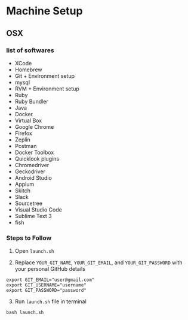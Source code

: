 # Machine Setup

## OSX

### list of softwares

- XCode
- Homebrew
- Git + Environment setup
- mysql
- RVM + Environment setup
- Ruby
- Ruby Bundler
- Java
- Docker
- Virtual Box
- Google Chrome
- Firefox
- Zeplin
- Postman
- Docker Toolbox
- Quicklook plugins
- Chromedriver
- Geckodriver
- Android Studio
- Appium
- Skitch
- Slack
- Sourcetree
- Visual Studio Code
- Sublime Text 3
- fish

### Steps to Follow

1. Open `launch.sh`

2. Replace `YOUR_GIT_NAME`, `YOUR_GIT_EMAIL`, and `YOUR_GIT_PASSWORD` with your personal GitHub details

```
export GIT_EMAIL="user@gmail.com"
export GIT_USERNAME="username"
export GIT_PASSWORD="password"
```

3. Run `launch.sh` file in terminal

```
bash launch.sh
```